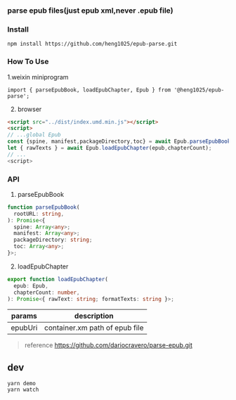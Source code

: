 ### parse epub files(just epub xml,never .epub file)

### Install

```
npm install https://github.com/heng1025/epub-parse.git
```

### How To Use

1.weixin miniprogram

```
import { parseEpubBook, loadEpubChapter, Epub } from '@heng1025/epub-parse';
```

2. browser

```HTML
<script src="../dist/index.umd.min.js"></script>
<script>
// ...global Epub
const {spine, manifest,packageDirectory,toc} = await Epub.parseEpubBook(epubUri);
let { rawTexts } = await Epub.loadEpubChapter(epub,chapterCount);
// ...
<script>
```

### API

1. parseEpubBook

```typescript
function parseEpubBook(
  rootURL: string,
): Promise<{
  spine: Array<any>;
  manifest: Array<any>;
  packageDirectory: string;
  toc: Array<any>;
}>;
```

2. loadEpubChapter

```typescript
export function loadEpubChapter(
  epub: Epub,
  chapterCount: number,
): Promise<{ rawText: string; formatTexts: string }>;
```

| params  |          description           |
| :-----: | :----------------------------: |
| epubUri | container.xm path of epub file |

> reference https://github.com/dariocravero/parse-epub.git


## dev
```
yarn demo
yarn watch
```